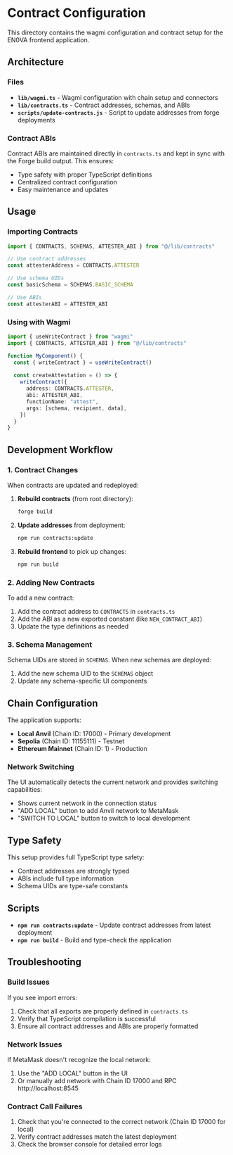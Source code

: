 # Contract Configuration

This directory contains the wagmi configuration and contract setup for the EN0VA frontend application.

## Architecture

### Files

- **`lib/wagmi.ts`** - Wagmi configuration with chain setup and connectors
- **`lib/contracts.ts`** - Contract addresses, schemas, and ABIs
- **`scripts/update-contracts.js`** - Script to update addresses from forge deployments

### Contract ABIs

Contract ABIs are maintained directly in `contracts.ts` and kept in sync with the Forge build output. This ensures:
- Type safety with proper TypeScript definitions
- Centralized contract configuration
- Easy maintenance and updates

## Usage

### Importing Contracts

```typescript
import { CONTRACTS, SCHEMAS, ATTESTER_ABI } from "@/lib/contracts"

// Use contract addresses
const attesterAddress = CONTRACTS.ATTESTER

// Use schema UIDs  
const basicSchema = SCHEMAS.BASIC_SCHEMA

// Use ABIs
const attesterABI = ATTESTER_ABI
```

### Using with Wagmi

```typescript
import { useWriteContract } from "wagmi"
import { CONTRACTS, ATTESTER_ABI } from "@/lib/contracts"

function MyComponent() {
  const { writeContract } = useWriteContract()
  
  const createAttestation = () => {
    writeContract({
      address: CONTRACTS.ATTESTER,
      abi: ATTESTER_ABI,
      functionName: "attest",
      args: [schema, recipient, data],
    })
  }
}
```

## Development Workflow

### 1. Contract Changes

When contracts are updated and redeployed:

1. **Rebuild contracts** (from root directory):
   ```bash
   forge build
   ```

2. **Update addresses** from deployment:
   ```bash
   npm run contracts:update
   ```

3. **Rebuild frontend** to pick up changes:
   ```bash
   npm run build
   ```

### 2. Adding New Contracts

To add a new contract:

1. Add the contract address to `CONTRACTS` in `contracts.ts`
2. Add the ABI as a new exported constant (like `NEW_CONTRACT_ABI`)
3. Update the type definitions as needed

### 3. Schema Management

Schema UIDs are stored in `SCHEMAS`. When new schemas are deployed:

1. Add the new schema UID to the `SCHEMAS` object
2. Update any schema-specific UI components

## Chain Configuration

The application supports:
- **Local Anvil** (Chain ID: 17000) - Primary development
- **Sepolia** (Chain ID: 11155111) - Testnet
- **Ethereum Mainnet** (Chain ID: 1) - Production

### Network Switching

The UI automatically detects the current network and provides switching capabilities:
- Shows current network in the connection status
- "ADD LOCAL" button to add Anvil network to MetaMask
- "SWITCH TO LOCAL" button to switch to local development

## Type Safety

This setup provides full TypeScript type safety:
- Contract addresses are strongly typed
- ABIs include full type information
- Schema UIDs are type-safe constants

## Scripts

- **`npm run contracts:update`** - Update contract addresses from latest deployment
- **`npm run build`** - Build and type-check the application

## Troubleshooting

### Build Issues

If you see import errors:
1. Check that all exports are properly defined in `contracts.ts`
2. Verify that TypeScript compilation is successful
3. Ensure all contract addresses and ABIs are properly formatted

### Network Issues

If MetaMask doesn't recognize the local network:
1. Use the "ADD LOCAL" button in the UI
2. Or manually add network with Chain ID 17000 and RPC http://localhost:8545

### Contract Call Failures

1. Check that you're connected to the correct network (Chain ID 17000 for local)
2. Verify contract addresses match the latest deployment
3. Check the browser console for detailed error logs